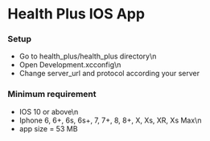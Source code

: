 #  Health Plus IOS App

### Setup 

 - Go to health_plus/health_plus directory\n
 - Open Development.xcconfig\n
 - Change server_url and protocol according your server

### Minimum requirement

 - IOS 10 or above\n
 - Iphone 6, 6+, 6s, 6s+, 7, 7+, 8, 8+, X, Xs, XR, Xs Max\n
 - app size = 53 MB


